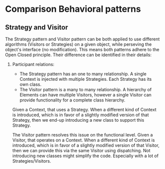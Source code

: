 # Comparison Behavioral patterns

## Strategy and Visitor
The Strategy pattern and Visitor pattern can be both applied to use different algorithms (Visitors or Strategies) on a given object, while perseving the object's interface (no modification). This means both patterns adhere to the Open Closed principle. Their difference can be identified in their details:
1. Participant relations:
    - The Strategy pattern has an one to many relationship. A single Context is injected with multiple Strategies. Each Strategy has its own class.
    - The Visitor pattern is a many to many relationship. A hierarchy of Elements can have multiple Visitors, however a single Visitor can provide functionality for a complete class hierarchy. 
   
    Given a Context, that uses a Strategy. When a different kind of Context is introduced, which is in favor of a slightly modified version of that Strategy, then we end-up introducing a new class to support this Strategy.
        
    The Visitor pattern resolves this issue on the functional level. Given a Visitor, that operates on a Context. When a different kind of Context is introduced, which is in favor of a slightly modified version of that Visitor, then we can provide this via the same Visitor using dispatching. Not introducing new classes might simplify the code. Especially with a lot of Strategies/Visitors.
